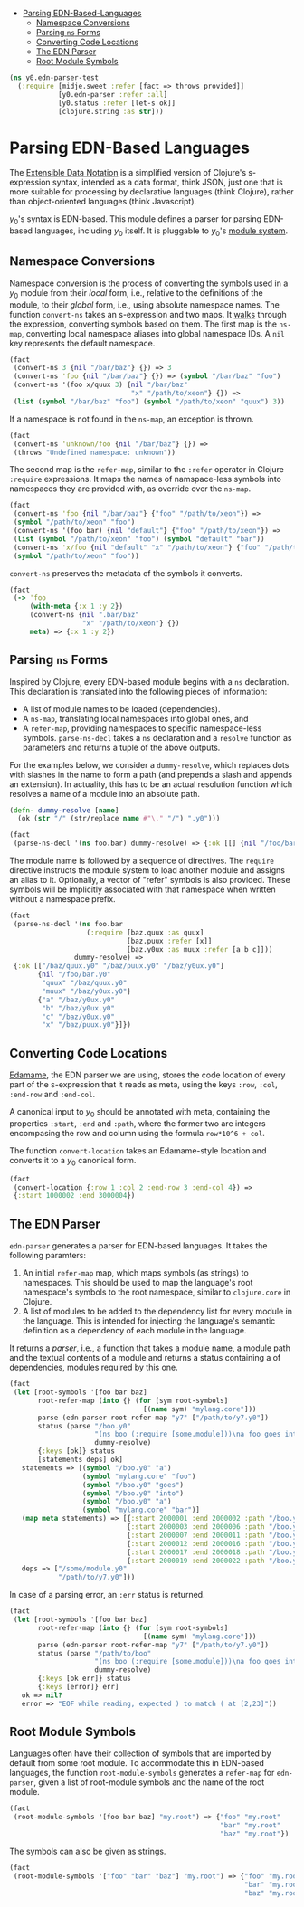 * [Parsing EDN-Based-Languages](#parsing-edn-based-languages)
  * [Namespace Conversions](#namespace-conversions)
  * [Parsing `ns` Forms](#parsing-`ns`-forms)
  * [Converting Code Locations](#converting-code-locations)
  * [The EDN Parser](#the-edn-parser)
  * [Root Module Symbols](#root-module-symbols)
```clojure
(ns y0.edn-parser-test
  (:require [midje.sweet :refer [fact => throws provided]]
            [y0.edn-parser :refer :all]
            [y0.status :refer [let-s ok]]
            [clojure.string :as str]))

```
# Parsing EDN-Based Languages

The [Extensible Data Notation](https://github.com/edn-format/edn) is a
simplified version of Clojure's s-expression syntax, intended as a data
format, think JSON, just one that is more suitable for processing by
declarative languages (think Clojure), rather than object-oriented languages
(think Javascript).

$y_0$'s syntax is EDN-based. This module defines a parser for parsing
EDN-based languages, including $y_0$ itself. It is pluggable to $y_0$'s
[module system](polyglot_loader.md).

## Namespace Conversions

Namespace conversion is the process of converting the symbols used in a $y_0$
module from their _local_ form, i.e., relative to the definitions of the
module, to their _global_ form, i.e., using absolute namespace names.
The function `convert-ns` takes an s-expression and two maps. It
[walks](term_utils.md#meta-preserving-postwalk) through the expression,
converting symbols based on them.
The first map is the `ns-map`, converting local namespace aliases into global
namespace IDs. A `nil` key represents the default namespace.
```clojure
(fact
 (convert-ns 3 {nil "/bar/baz"} {}) => 3
 (convert-ns 'foo {nil "/bar/baz"} {}) => (symbol "/bar/baz" "foo")
 (convert-ns '(foo x/quux 3) {nil "/bar/baz"
                              "x" "/path/to/xeon"} {}) =>
 (list (symbol "/bar/baz" "foo") (symbol "/path/to/xeon" "quux") 3))

```
If a namespace is not found in the `ns-map`, an exception is thrown.
```clojure
(fact
 (convert-ns 'unknown/foo {nil "/bar/baz"} {}) =>
 (throws "Undefined namespace: unknown"))

```
The second map is the `refer-map`, similar to the `:refer` operator in Clojure `:require` expressions.
It maps the names of namspace-less symbols into namespaces they are provided with, as override over
the `ns-map`.
```clojure
(fact
 (convert-ns 'foo {nil "/bar/baz"} {"foo" "/path/to/xeon"}) =>
 (symbol "/path/to/xeon" "foo")
 (convert-ns '(foo bar) {nil "default"} {"foo" "/path/to/xeon"}) =>
 (list (symbol "/path/to/xeon" "foo") (symbol "default" "bar"))
 (convert-ns 'x/foo {nil "default" "x" "/path/to/xeon"} {"foo" "/path/to/xeon"}) =>
 (symbol "/path/to/xeon" "foo"))

```
`convert-ns` preserves the metadata of the symbols it converts.
```clojure
(fact
 (-> 'foo
     (with-meta {:x 1 :y 2})
     (convert-ns {nil ".bar/baz"
                  "x" "/path/to/xeon"} {})
     meta) => {:x 1 :y 2})

```
## Parsing `ns` Forms

Inspired by Clojure, every EDN-based module begins with a `ns` declaration.
This declaration is translated into the following pieces of information:
* A list of module names to be loaded (dependencies).
* A `ns-map`, translating local namespaces into global ones, and
* A `refer-map`, providing namespaces to specific namespace-less symbols.
`parse-ns-decl` takes a `ns` declaration and a `resolve` function as
parameters and returns a tuple of the above outputs.

For the examples below, we consider a `dummy-resolve`, which replaces dots
with slashes in the name to form a path (and prepends a slash and appends an
extension). In actuality, this has to be an actual resolution function which
resolves a name of a module into an absolute path.
```clojure
(defn- dummy-resolve [name]
  (ok (str "/" (str/replace name #"\." "/") ".y0")))

(fact
 (parse-ns-decl '(ns foo.bar) dummy-resolve) => {:ok [[] {nil "/foo/bar.y0"} {}]})

```
The module name is followed by a sequence of directives. The `require` directive instructs the module system
to load another module and assigns an alias to it.
Optionally, a vector of "refer" symbols is also provided.
These symbols will be implicitly associated with that namespace when written without a namespace prefix.
```clojure
(fact
 (parse-ns-decl '(ns foo.bar
                   (:require [baz.quux :as quux]
                             [baz.puux :refer [x]]
                             [baz.y0ux :as muux :refer [a b c]]))
                dummy-resolve) =>
 {:ok [["/baz/quux.y0" "/baz/puux.y0" "/baz/y0ux.y0"]
       {nil "/foo/bar.y0"
        "quux" "/baz/quux.y0"
        "muux" "/baz/y0ux.y0"}
       {"a" "/baz/y0ux.y0"
        "b" "/baz/y0ux.y0"
        "c" "/baz/y0ux.y0"
        "x" "/baz/puux.y0"}]})

```
## Converting Code Locations

[Edamame](https://github.com/borkdude/edamame), the EDN parser we are using,
stores the code location of every part of the s-expression that it reads as
meta, using the keys `:row`, `:col`, `:end-row` and `:end-col`.

A canonical input to $y_0$ should be annotated with meta, containing the
properties `:start`, `:end` and `:path`, where the former two are integers
encompasing the row and column using the formula `row*10^6 + col`.

The function `convert-location` takes an Edamame-style location and converts
it to a $y_0$ canonical form.
```clojure
(fact
 (convert-location {:row 1 :col 2 :end-row 3 :end-col 4}) =>
 {:start 1000002 :end 3000004})

```
## The EDN Parser

`edn-parser` generates a parser for EDN-based languages. It takes the
following paramters:
1. An initial `refer-map` map, which maps symbols (as strings) to namespaces.
   This should be used to map the language's root namespace's symbols to the
   root namespace, similar to `clojure.core` in Clojure.
2. A list of modules to be added to the dependency list for every module in
   the language. This is intended for injecting the language's semantic
   definition as a dependency of each module in the language.

It returns a _parser_, i.e., a function that takes a module name, a module
path and the textual contents of a module and returns a status containing a
of dependencies, modules required by this one.
```clojure
(fact
 (let [root-symbols '[foo bar baz]
       root-refer-map (into {} (for [sym root-symbols]
                                 [(name sym) "mylang.core"]))
       parse (edn-parser root-refer-map "y7" ["/path/to/y7.y0"])
       status (parse "/boo.y0"
                     "(ns boo (:require [some.module]))\na foo goes into a bar"
                     dummy-resolve)
       {:keys [ok]} status
       [statements deps] ok]
   statements => [(symbol "/boo.y0" "a")
                  (symbol "mylang.core" "foo")
                  (symbol "/boo.y0" "goes")
                  (symbol "/boo.y0" "into")
                  (symbol "/boo.y0" "a")
                  (symbol "mylang.core" "bar")]
   (map meta statements) => [{:start 2000001 :end 2000002 :path "/boo.y0"}
                             {:start 2000003 :end 2000006 :path "/boo.y0"}
                             {:start 2000007 :end 2000011 :path "/boo.y0"}
                             {:start 2000012 :end 2000016 :path "/boo.y0"}
                             {:start 2000017 :end 2000018 :path "/boo.y0"}
                             {:start 2000019 :end 2000022 :path "/boo.y0"}]
   deps => ["/some/module.y0"
            "/path/to/y7.y0"]))

```
In case of a parsing error, an `:err` status is returned.
```clojure
(fact
 (let [root-symbols '[foo bar baz]
       root-refer-map (into {} (for [sym root-symbols]
                                 [(name sym) "mylang.core"]))
       parse (edn-parser root-refer-map "y7" ["/path/to/y7.y0"])
       status (parse "/path/to/boo"
                     "(ns boo (:require [some.module]))\na foo goes into a bar ("
                     dummy-resolve)
       {:keys [ok err]} status
       {:keys [error]} err]
   ok => nil?
   error => "EOF while reading, expected ) to match ( at [2,23]"))

```
## Root Module Symbols

Languages often have their collection of symbols that are imported by default
from some root module. To accommodate this in EDN-based languages, the
function `root-module-symbols` generates a `refer-map` for `edn-parser`,
given a list of root-module symbols and the name of the root module.
```clojure
(fact
 (root-module-symbols '[foo bar baz] "my.root") => {"foo" "my.root"
                                                    "bar" "my.root"
                                                    "baz" "my.root"})

```
The symbols can also be given as strings.
```clojure
(fact
 (root-module-symbols '["foo" "bar" "baz"] "my.root") => {"foo" "my.root"
                                                          "bar" "my.root"
                                                          "baz" "my.root"})
```

